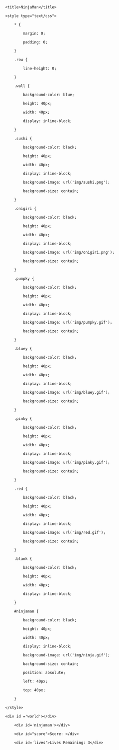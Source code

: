 <html>

<head>

	<title>NinjaMan</title>

	<style type="text/css">

		* {

			margin: 0;

			padding: 0;

		}

		.row {

			line-height: 0;

		}

		.wall {

			background-color: blue;

			height: 40px; 

			width: 40px;

			display: inline-block;

		}

		.sushi {

			background-color: black;

			height: 40px; 

			width: 40px;

			display: inline-block;

			background-image: url('img/sushi.png');

			background-size: contain;

		}

		.onigiri {

			background-color: black;

			height: 40px; 

			width: 40px;

			display: inline-block;

			background-image: url('img/onigiri.png');

			background-size: contain;

		}

		.pumpky {

			background-color: black;

			height: 40px; 

			width: 40px;

			display: inline-block;

			background-image: url('img/pumpky.gif');

			background-size: contain;

		}

		.bluey {

			background-color: black;

			height: 40px; 

			width: 40px;

			display: inline-block;

			background-image: url('img/bluey.gif');

			background-size: contain;

		}

		.pinky {

			background-color: black;

			height: 40px; 

			width: 40px;

			display: inline-block;

			background-image: url('img/pinky.gif');

			background-size: contain;

		}

		.red {

			background-color: black;

			height: 40px; 

			width: 40px;

			display: inline-block;

			background-image: url('img/red.gif');

			background-size: contain;

		}

		.blank {

			background-color: black;

			height: 40px; 

			width: 40px;

			display: inline-block;

		}

		#ninjaman {

			background-color: black;

			height: 40px; 

			width: 40px;

			display: inline-block;

			background-image: url('img/ninja.gif');

			background-size: contain;

			position: absolute;

			left: 40px;

			top: 40px;

		}

	</style>

</head>

<body>

	<div id ='world'></div>

		<div id='ninjaman'></div>

		<div id="score">Score: </div>

		<div id='lives'>Lives Remaining: 3</div>

</body>

<script type="text/javascript">





	var world = [

		[1,1,0,2,1],

		[1,0,2,2,1],

		[1,2,1,3,1],

		[1,2,2,3,1],

		[1,0,2,2,1],

		[1,2,0,2,1],

		[1,3,1,2,1],

		[1,0,2,2,1],

		[1,2,1,2,0],

		[1,2,3,2,1],

		[1,2,1,0,1],

		[1,3,2,3,1],

		[1,3,2,3,1],

		[1,4,0,0,1],

		[1,1,5,0,1],

		[1,0,0,6,1],

		[1,7,0,1,1]

	];



function randomize(world) {

  var index = world.length;

  while (0 !== index) {

    var random = Math.floor(Math.random() * index);

    index -= 1; 

    

    var temp = world[index];

    world[index] = world[random];

    world[random] = temp;

  }

  return world;

}

	randomize(world)



	var worldDict = {

		0: 'blank',

		1: 'wall',

		2: 'sushi',

		3: 'onigiri',

		4: 'pinky',

		5: 'pumpky',

		6: 'bluey',

		7: 'red',

	}



	function drawWorld(){

		output = "";



		for(var row = 0; row < world.length; row++){

			output += "<div class = 'row'>"

			for(var x = 0; x < world[row].length; x++){

				output += "<div class = '" + worldDict[world[row][x]] +"'></div>"

		}

		output+="</div>"

	}



		document.getElementById('world').innerHTML = output;

			}

		drawWorld();



		var ninjaman = {

			x: 1,

			y: 1,

			score: 0,

			lives: 3

		}



		function drawNinjaman(){

			document.getElementById('ninjaman').style.top = ninjaman.y * 40 + 'px'

			document.getElementById('ninjaman').style.left = ninjaman.x * 40 + 'px'

		}

		drawNinjaman()



		document.onkeydown = function(e){

			if(e.keyCode == 37){

				if(world[ninjaman.y] [ninjaman.x - 1] != 1){

					ninjaman.x--;

				}

			}

			if(e.keyCode == 39){

				if(world[ninjaman.y] [ninjaman.x + 1] != 1){

					ninjaman.x++;

				}

			}

			if(e.keyCode == 38){

				if(world[ninjaman.y - 1] [ninjaman.x] != 1){

					ninjaman.y--;

				}

			}

			if(e.keyCode == 40){

				if(world[ninjaman.y + 1] [ninjaman.x] != 1){

					ninjaman.y++;

				}

			}

			

			if (world[ninjaman.y][ninjaman.x] == 2) {

				ninjaman.score += 10;

				}

			if (world[ninjaman.y][ninjaman.x] == 3) {

				ninjaman.score += 5;

				}

			if (world[ninjaman.y][ninjaman.x] == 3 || world[ninjaman.y][ninjaman.x] == 2) {

				world[ninjaman.y][ninjaman.x] = 0;

				}

			if (world[ninjaman.y][ninjaman.x] == 4 || world[ninjaman.y][ninjaman.x] == 5 || world[ninjaman.y][ninjaman.x] == 6 || world[ninjaman.y][ninjaman.x] == 7) {

				window.alert('Life Lost!');

				randomize(world);

				ninjaman.lives -= 1;

					if(ninjaman.lives == 0){

						window.alert('Game Over!');

						document.write("Final Score: " + ninjaman.score);

					}



				}



			drawNinjaman()

			drawWorld()

			document.getElementById("score").innerHTML = "Score: " + ninjaman.score;

			document.getElementById("lives").innerHTML = "Lives Remaining: " + ninjaman.lives;



		}



		// Basic Challenge:

		//keep score of how many sushis ninjaman eats (completed)

		// sushi = 10pts onigiri = 5



		//Intermediate Challenge:

		//Randomize world when loading page (completed)





		//Advanced Challenge:

		//Add ghosts that chase ninjaman around (incomplete, added ghosts but unable to come up with how to make them chase ninjaman)

		// Give ninjaman 3 lives where Game Over occurs when a ghost hits NinjaMan 3 times (completed)



</script>



</html>
